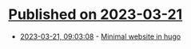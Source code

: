 # [Published on 2023-03-21](index.md)

* [2023-03-21, 09:03:08](https://lobste.rs/s/4rl4rv/minimal_website_hugo) - [Minimal website in hugo](https://lobste.rs/s/4rl4rv/minimal_website_hugo)
